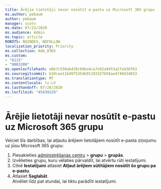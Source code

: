 ```yaml
---
title: Ārējie lietotāji nevar nosūtīt e-pastu uz Microsoft 365 grupu
ms.author: pebaum
author: pebaum
manager: scotv
ms.date: 07/23/2020
ms.audience: Admin
ms.topic: article
ROBOTS: NOINDEX, NOFOLLOW
localization_priority: Priority
ms.collection: Adm_O365
ms.custom:
- "6115"
- "9003200"
ms.openlocfilehash: e8b7c550ab439c84ba4ca7e92a9453a27e430763
ms.sourcegitcommit: b10cea11b4975354b91193327b58aa4740d34833
ms.translationtype: MT
ms.contentlocale: lv-LV
ms.lasthandoff: 07/28/2020
ms.locfileid: "45439229"
---
```

# <a name="external-users-cant-send-email-to-microsoft-365-group"></a>Ārējie lietotāji nevar nosūtīt e-pastu uz Microsoft 365 grupu

Veiciet šīs darbības, lai atļautu ārējiem lietotājiem nosūtīt e-pasta ziņojumu uz jūsu Microsoft 365 grupu:

1. Piesakieties [administrēšanas centru](https://admin.microsoft.com/)  >  **grupu**  >  **grupās**.
2. Izvēlieties grupu, kuru vēlaties pārvaldīt, lai atvērtu rūti iestatījumi.
3. Cilnē **Iestatījumi** atlasiet **Atļaut ārējiem sūtītājiem nosūtīt šo grupu pa e-pastu**.
4. Atlasiet **Saglabāt**.</br>
    Atvēliet līdz pat stundai, lai tiktu parādīti iestatījumi. 
